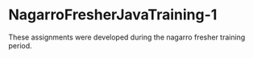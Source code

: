 # NagarroFresherJavaTraining-1
These assignments were developed during the nagarro fresher training period.
